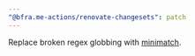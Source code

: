 ```yaml
---
"@bfra.me-actions/renovate-changesets": patch
---
```


Replace broken regex globbing with [minimatch](https://isaacs.github.io/minimatch/).
  